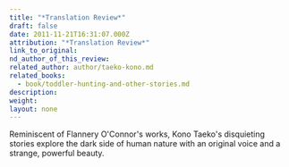 ```yaml
---
title: "*Translation Review*"
draft: false
date: 2011-11-21T16:31:07.000Z
attribution: "*Translation Review*"
link_to_original:
nd_author_of_this_review:
related_author: author/taeko-kono.md
related_books:
  - book/toddler-hunting-and-other-stories.md
description:
weight:
layout: none
---
```

Reminiscent of Flannery O'Connor's works, Kono Taeko's disquieting stories explore the dark side of human nature with an original voice and a strange, powerful beauty.

